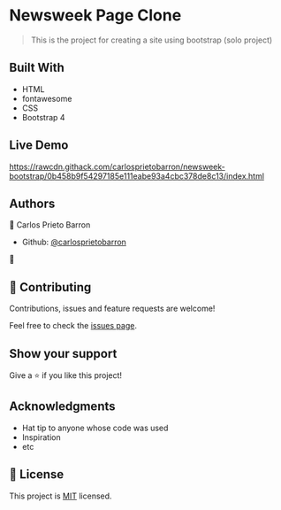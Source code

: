 # Newsweek Page Clone

> This is the project for creating a site using bootstrap (solo project)

## Built With

- HTML
- fontawesome
- CSS
- Bootstrap 4

## Live Demo

https://rawcdn.githack.com/carlosprietobarron/newsweek-bootstrap/0b458b9f54297185e111eabe93a4cbc378de8c13/index.html


## Authors

👤 Carlos Prieto Barron

- Github: [@carlosprietobarron](https://github.com/carlosprietobarron)

👤 


## 🤝 Contributing

Contributions, issues and feature requests are welcome!

Feel free to check the [issues page](issues/).

## Show your support

Give a ⭐️ if you like this project!

## Acknowledgments

- Hat tip to anyone whose code was used
- Inspiration
- etc

## 📝 License

This project is [MIT](lic.url) licensed.
